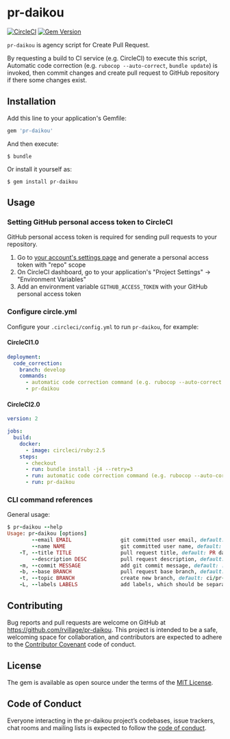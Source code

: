 # pr-daikou

[![CircleCI](https://circleci.com/gh/rvillage/pr-daikou/tree/master.svg?style=svg)](https://circleci.com/gh/rvillage/pr-daikou/tree/master)
[![Gem Version](https://badge.fury.io/rb/pr-daikou.svg)](https://badge.fury.io/rb/pr-daikou)

`pr-daikou` is agency script for Create Pull Request.

By requesting a build to CI service (e.g. CircleCI) to execute this script, Automatic code correction (e.g. `rubocop --auto-correct`, `bundle update`) is invoked, then commit changes and create pull request to GitHub repository if there some changes exist.

## Installation

Add this line to your application's Gemfile:

```ruby
gem 'pr-daikou'
```

And then execute:

```
$ bundle
```

Or install it yourself as:

```
$ gem install pr-daikou
```

## Usage

### Setting GitHub personal access token to CircleCI

GitHub personal access token is required for sending pull requests to your repository.

1. Go to [your account's settings page](https://github.com/settings/tokens) and generate a personal access token with "repo" scope
2. On CircleCI dashboard, go to your application's "Project Settings" -> "Environment Variables"
3. Add an environment variable `GITHUB_ACCESS_TOKEN` with your GitHub personal access token

### Configure circle.yml

Configure your `.circleci/config.yml` to run `pr-daikou`, for example:

#### CircleCI1.0

```yaml
deployment:
  code_correction:
    branch: develop
    commands:
      - automatic code correction command (e.g. rubocop --auto-correct || true)
      - pr-daikou
```

#### CircleCI2.0

```yaml
version: 2

jobs:
  build:
    docker:
      - image: circleci/ruby:2.5
    steps:
      - checkout
      - run: bundle install -j4 --retry=3
      - run: automatic code correction command (e.g. rubocop --auto-correct || true)
      - run: pr-daikou
```

### CLI command references

General usage:

```ruby
$ pr-daikou --help
Usage: pr-daikou [options]
        --email EMAIL                git committed user email, default: pr_daikou@example.com
        --name NAME                  git committed user name, default: pr_daikou
    -T, --title TITLE                pull request title, default: PR daikou [at Mon Jan 1 12:34:56 UTC 2017]
        --description DESC           pull request description, default: ""
    -m, --commit MESSAGE             add git commit message, default: :robot: PR daikou
    -b, --base BRANCH                pull request base branch, default: master
    -t, --topic BRANCH               create new branch, default: ci/pr-daikou_[20170101123456.000]
    -L, --labels LABELS              add labels, which should be separated with whitespace, default: ""
```

## Contributing

Bug reports and pull requests are welcome on GitHub at https://github.com/rvillage/pr-daikou. This project is intended to be a safe, welcoming space for collaboration, and contributors are expected to adhere to the [Contributor Covenant](http://contributor-covenant.org) code of conduct.

## License

The gem is available as open source under the terms of the [MIT License](https://opensource.org/licenses/MIT).

## Code of Conduct

Everyone interacting in the pr-daikou project’s codebases, issue trackers, chat rooms and mailing lists is expected to follow the [code of conduct](https://github.com/rvillage/pr-daikou/blob/master/CODE_OF_CONDUCT.md).
